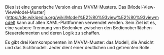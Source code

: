 Dies ist eine generische Version eines MVVM-Musters. Das [Model-View-ViewModel-Muster] (https://de.wikipedia.org/wiki/Model%E2%80%93view%E2%80%93viewmodel) kann auf allen XAML-Plattformen verwendet werden. Sein Ziel ist es, eine saubere Trennung von Bedenken zwischen den Bedienoberflächen-Steuerelementen und deren Logik zu schaffen.

Es gibt drei Kernkomponenten im MVVM-Muster: das Modell, die Ansicht und das Sichtmodell. Jeder dient einer deutlichen und getrennten Rolle.